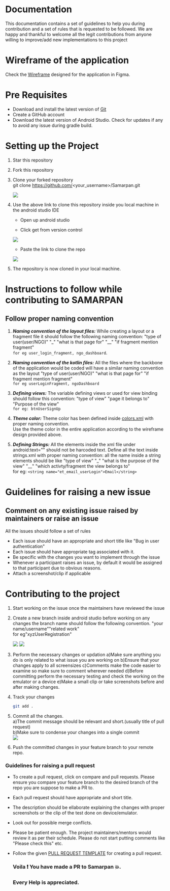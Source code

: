 
# Documentation
This documentation contains a set of guidelines to help you during contribution and
a set of rules that is requested to be followed. We are happy and thankful to welcome all the legit 
contributions from anyone willing to improve/add new implementations to this project

# Wireframe of the application
Check the [Wireframe](https://www.figma.com/file/qFdwZSrziy4OLva20BxbBD/Samarpan?node-id=147%3A2) designed for the application in Figma.

# Pre Requisites
- Download and install the latest version of [Git](https://git-scm.com/downloads)
- Create a GitHub account
- Download the latest version of Android Studio. Check for updates if any to avoid any issue 
  during gradle build.
# Setting up the Project
1) Star this repository  

2) Fork this repository
  
3) Clone your forked repository  
	git clone https://github.com/<your_username>/Samarpan.git  



	![](https://github.com/Suswan114/Samarpan/blob/master/images/clone_screenshot.png)
	
	
4) Use the above link to clone this repository inside you local machine in the android studio IDE     
 	- Open up android studio 
 	 
	- Click get from version control  
	
	![](https://github.com/Diversion2k22/Samarpan/blob/master/images/GetFromVCS.png)
	
	
	- Paste the link to clone the repo
	
	![](https://github.com/Diversion2k22/Samarpan/blob/master/images/CopyGITLink.png)
	
5) The repository is now cloned in your local machine.  
 
# Instructions to follow while contributing to SAMARPAN
## Follow proper naming convention

1) ***Naming convention of the layout files:***  While creating a layout or a fragment file it should follow the following naming convention:
					  "type of user(user/NGO)" "_" "what is that page for" "__" "if fragment mention fragment"  
					   ```for eg user_login_fragment, ngo_dashboard```.

2) ***Naming convention of the kotlin files:***  All the files where the backbone of the application would be coded will have a similar naming 
				         convention as the layout
					 "type of user(user/NGO)" "what is that page for" "if fragment mention fragment"  
					  ```for eg userLoginFragment, ngoDashboard```

3) ***Defining views:***  The variable defining views or used for view binding should follow this convention:
                 "type of view" "page it belongs to" "Purpose of the view"  
		  ```for eg: btnUserSignUp```

4) ***Theme color:***  Theme color has been defined inside [colors.xml](https://github.com/Diversion2k22/Samarpan/blob/master/app/src/main/res/values/colors.xml) with proper naming    convention.  
  Use the theme color in the entire application according to the wireframe design provided above.

5) ***Defining Strings:***  All the elements inside the xml file under android:text="" should not be harcoded text. Define all the text inside strings.xml
		     with proper naming convention:
		     all the name inside a string elements should be like "type of view" "_" "what is the purpose of the view" "__" "which activty/fragment the view belongs to"  
         for eg: ```<string name="et_email_userLogin">Email</string>```
         
# Guidelines for raising a new issue
## Comment on any existing issue raised by maintainers or raise an issue

 All the issues should follow a set of rules 
  - Each issue should have an appropriate and short title like "Bug in user authentication"
  - Each issue should have appropriate tag associated with it.
  - Be specific with the changes you want to implement through the issue 
  - Whenever a participant raises an issue, by default it would be assigned to that participant due to obvious reasons.
  - Attach a screenshot/clip if applicable
# Contributing to the project
1) Start working on the issue once the maintainers have reviewed the issue 
2) Create a new branch inside android studio before working on any changes
    the branch name should follow the following convention. 
    "your name/username""related work"  
     for eg"xyzUserRegistration"  
     
     ![](https://github.com/Suswan114/Samarpan/blob/master/images/branch_screenshot_full.png)
     ![](https://github.com/Suswan114/Samarpan/blob/master/images/branch_sreenshot.png)
 3) Perform the necessary changes or updation
 	a)Make sure anything you do is only related to what issue you are working on 
	b)Ensure that your changes apply to all screensizes
	c)Comments make the code easier to examine so make sure to comment wherever needed
	d)Before committing perform the necessary testing and check the working on the emulator or a device
	e)Make a small clip or take screenshots before and after making changes.

 4) Track your changes  
     ```bash 
     git add .
     ```
 5) Commit all the changes.  
	a)The commit message should be relevant and short.(usually title of pull request)   
	b)Make sure to condense your changes into a single commit  
	![](https://github.com/Suswan114/Samarpan/blob/master/images/commit_screenshot.PNG)  
 6) Push the committed changes in your feature branch to your remote repo.  


### Guidelines for raising a pull request  

- To create a pull request, click on compare and pull requests. Please ensure you compare your feature branch to the desired branch of the repo you are suppose to make a PR to.   
- Each pull request should have appropriate and short title.  
- The description should be ellaborate explaining the changes with proper screenshots or the clip of the test done on device/emulator.    
- Look out for possible merge conflicts.    
- Please be patient enough. The project maintainers/mentors would review it as per their schedule. Please do not start putting comments like "Please check this" etc.    
- Follow the given [PULL REQUEST TEMPLATE](https://github.com/Diversion2k22/Samarpan/blob/master/.github/PULL_REQUEST_TEMPLATE.md) for creating a pull request.    



   ### Voila ❗ You have made a PR to Samarpan 💥.  
   ### Every Help is appreciated.
